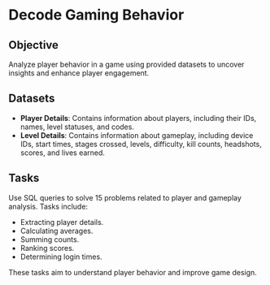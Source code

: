 # Decode Gaming Behavior

## Objective
Analyze player behavior in a game using provided datasets to uncover insights and enhance player engagement.

## Datasets
- **Player Details**: Contains information about players, including their IDs, names, level statuses, and codes.
- **Level Details**: Contains information about gameplay, including device IDs, start times, stages crossed, levels, difficulty, kill counts, headshots, scores, and lives earned.

## Tasks
Use SQL queries to solve 15 problems related to player and gameplay analysis. Tasks include:
- Extracting player details.
- Calculating averages.
- Summing counts.
- Ranking scores.
- Determining login times.

These tasks aim to understand player behavior and improve game design.
